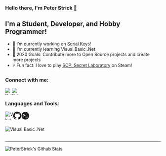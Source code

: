
<!--
**PeterStrick/PeterStrick** is a ✨ _special_ ✨ repository because its `README.md` (this file) appears on your GitHub profile.
-->

### Hello there, I'm Peter Strick 👋

## I'm a Student, Developer, and Hobby Programmer!
- 🔭 I’m currently working on [Serial Keys](https://github.com/PeterStrick/Serial-Keys)!
- 🌱 I’m currently learning Visual Basic .Net
- 🥅 2020 Goals: Contribute more to Open Source projects and create more projects
- ⚡ Fun fact: I love to play [SCP: Secret Laboratory](https://store.steampowered.com/app/700330/SCP_Secret_Laboratory) on Steam!

### Connect with me:

[<img align="left" alt="PeterStrick | Twitter" width="22px" height="22px" src="https://cdn.jsdelivr.net/npm/simple-icons@v3/icons/twitter.svg" />](https://twitter.com/PeterStrick_Acc)
[<img align="left" alt="PeterStrick | Instagram" width="22px" height="22px" src="https://cdn.jsdelivr.net/npm/simple-icons@v3/icons/instagram.svg" />](https://instagram.com/peterstrick2005)

<br />

### Languages and Tools:

[<img align="left" alt="Visual Studio 2019" width="26px" height="26px" src="https://cdn.jsdelivr.net/npm/simple-icons@3.4.0/icons/visualstudio.svg" />](https://visualstudio.microsoft.com/vs)
[<img align="left" alt="GitHub" width="26px" height="26px" src="https://raw.githubusercontent.com/github/explore/78df643247d429f6cc873026c0622819ad797942/topics/github/github.png" />](https://github.com)
[<img align="left" alt="HTML5" width="26px" height="26px" src="https://raw.githubusercontent.com/github/explore/80688e429a7d4ef2fca1e82350fe8e3517d3494d/topics/terminal/terminal.png" />](https://www.microsoft.com/en-us/p/windows-terminal/9n0dx20hk701?activetab=pivot:overviewtab)

<br />
<br />

[<img align="left" alt="Visual Basic .Net" src="https://i.postimg.cc/4dfHpb40/image.png" />](https://visualstudio.microsoft.com/vs/features/net-development)

<br />
<br />

---

<img align="left" alt="PeterStrick's Github Stats" src="https://github-readme-stats.codestackr.vercel.app/api?username=PeterStrick&show_icons=true&hide_border=true" />
